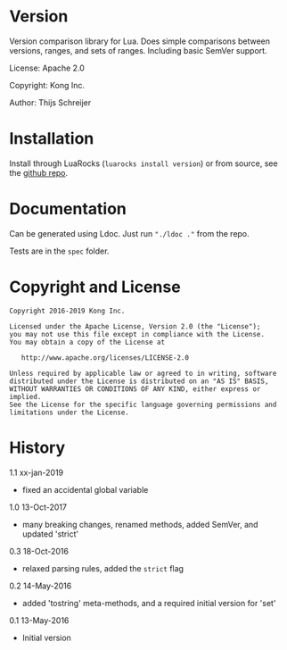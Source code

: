 Version
=======

Version comparison library for Lua. Does simple comparisons between versions,
ranges, and sets of ranges. Including basic SemVer support.

License: Apache 2.0

Copyright: Kong Inc.

Author: Thijs Schreijer

Installation
============
Install through LuaRocks (`luarocks install version`) or from source, see the [github repo](https://github.com/Mashape/version.lua).

Documentation
=============
Can be generated using Ldoc. Just run `"./ldoc ."` from the repo.

Tests are in the `spec` folder.

Copyright and License
=====================

```
Copyright 2016-2019 Kong Inc.

Licensed under the Apache License, Version 2.0 (the "License");
you may not use this file except in compliance with the License.
You may obtain a copy of the License at

   http://www.apache.org/licenses/LICENSE-2.0

Unless required by applicable law or agreed to in writing, software
distributed under the License is distributed on an "AS IS" BASIS,
WITHOUT WARRANTIES OR CONDITIONS OF ANY KIND, either express or implied.
See the License for the specific language governing permissions and
limitations under the License.
```

History
=======

1.1 xx-jan-2019

 - fixed an accidental global variable

1.0 13-Oct-2017

- many breaking changes, renamed methods, added SemVer, and updated 'strict'

0.3 18-Oct-2016

- relaxed parsing rules, added the `strict` flag

0.2 14-May-2016

- added 'tostring' meta-methods, and a required initial version for 'set'

0.1 13-May-2016

- Initial version